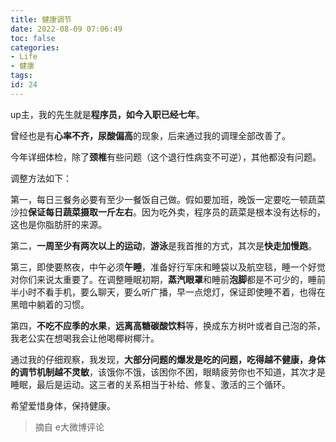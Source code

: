 ```yaml
---
title: 健康调节
date: 2022-08-09 07:06:49
toc: false
categories:
- Life
- 健康
tags:
id: 24
---
```


up主，我的先生就是**程序员，如今入职已经七年**。

曾经也是有**心率不齐，尿酸偏高**的现象，后来通过我的调理全部改善了。

今年详细体检，除了**颈椎**有些问题（这个退行性病变不可逆），其他都没有问题。

调整方法如下：

<!--more-->

第一，每日三餐务必要有至少一餐饭自己做。假如要加班，晚饭一定要吃一顿蔬菜沙拉**保证每日蔬菜摄取一斤左右**。因为吃外卖，程序员的蔬菜是根本没有达标的，这也是你脂肪肝的来源。

第二，**一周至少有两次以上的运动**，**游泳**是我首推的方式，其次是**快走加慢跑**。

第三，即使要熬夜，中午必须**午睡**，准备好行军床和睡袋以及航空毯，睡一个好觉对你们来说太重要了。在调整睡眠初期，**蒸汽眼罩**和睡前**泡脚**都是不可少的，睡前半小时不看手机，要么聊天，要么听广播，早一点熄灯，保证即使睡不着，也得在黑暗中躺着的习惯。

第四，**不吃不应季的水果**，**远离高糖碳酸饮料**等，换成东方树叶或者自己泡的茶，我老公实在想喝我会让他喝椰树椰汁。

通过我的仔细观察，我发现，**大部分问题的爆发是吃的问题，吃得越不健康，身体的调节机制越不灵敏**，该饿你不饿，该困你不困，眼睛疲劳你也不知道，其次才是睡眠，最后是运动。这三者的关系相当于补给、修复、激活的三个循环。

希望爱惜身体，保持健康。

> 摘自 e大微博评论